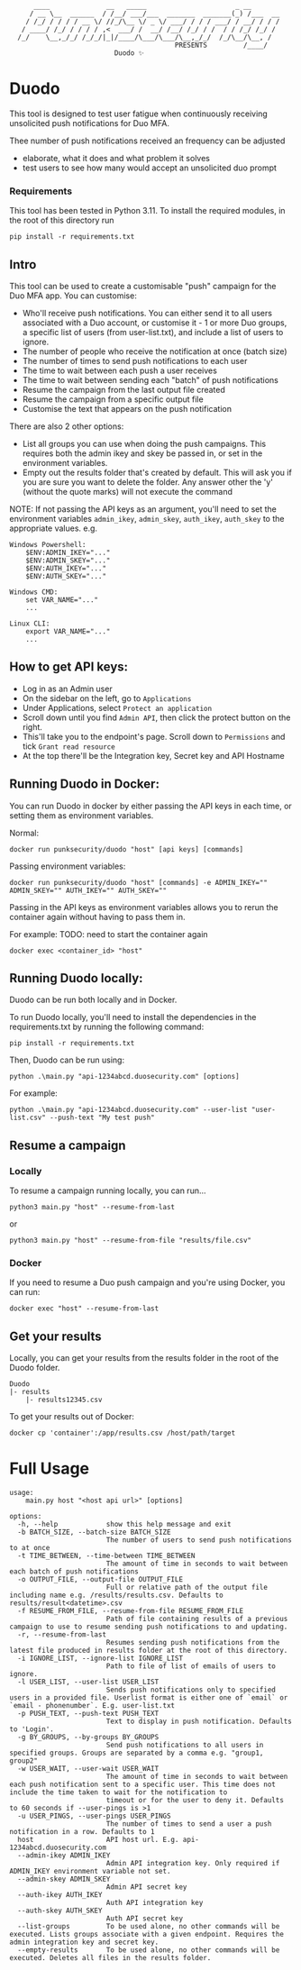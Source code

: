 ```
      ____              __   _____                      _ __       
     / __ \__  ______  / /__/ ___/___  _______  _______(_) /___  __
    / /_/ / / / / __ \/ //_/\__ \/ _ \/ ___/ / / / ___/ / __/ / / /
   / ____/ /_/ / / / / ,<  ___/ /  __/ /__/ /_/ / /  / / /_/ /_/ / 
  /_/    \__,_/_/ /_/_/|_|/____/\___/\___/\__,_/_/  /_/\__/\__, /  
                                         PRESENTS         /____/  
                          Duodo ✨
```

# Duodo
This tool is designed to test user fatigue when continuously receiving unsolicited push notifications for Duo MFA. 

Thee number of push notifications received an frequency can be adjusted

- elaborate, what it does and what problem it solves
- test users to see how many would accept an unsolicited duo prompt

### Requirements
This tool has been tested in Python 3.11.
To install the required modules, in the root of this directory run
```
pip install -r requirements.txt
```

## Intro
This tool can be used to create a customisable "push" campaign for the Duo MFA app. You can customise:
- Who'll receive push notifications. You can either send it to all users associated with a Duo account, or customise it - 1 or more Duo groups, a specific list of users (from user-list.txt), and include a list of users to ignore.
- The number of people who receive the notification at once (batch size)
- The number of times to send push notifications to each user
- The time to wait between each push a user receives
- The time to wait between sending each "batch" of push notifications
- Resume the campaign from the last output file created
- Resume the campaign from a specific output file
- Customise the text that appears on the push notification

There are also 2 other options:
- List all groups you can use when doing the push campaigns. This requires both the admin ikey and skey be passed in, or set in the environment variables.
- Empty out the results folder that's created by default. This will ask you if you are sure you want to delete the folder. Any answer other the 'y' (without the quote marks) will not execute the command


NOTE: If not passing the API keys as an argument, you'll need to set the environment variables `admin_ikey`, `admin_skey`, `auth_ikey`, `auth_skey` to the appropriate values. e.g. 

```
Windows Powershell:
    $ENV:ADMIN_IKEY="..."
    $ENV:ADMIN_SKEY="..."
    $ENV:AUTH_IKEY="..."
    $ENV:AUTH_SKEY="..."
    
Windows CMD:
    set VAR_NAME="..."
    ...

Linux CLI:
    export VAR_NAME="..."
    ...
```

## How to get API keys:
- Log in as an Admin user
- On the sidebar on the left, go to `Applications`
- Under Applications, select `Protect an application`
- Scroll down until you find `Admin API`, then click the protect button on the right.
- This'll take you to the endpoint's page. Scroll down to `Permissions` and tick `Grant read resource`
- At the top there'll be the Integration key, Secret key and API Hostname

## Running Duodo in Docker:
You can run Duodo in docker by either passing the API keys in  each time, or setting them as environment variables.

Normal:
```
docker run punksecurity/duodo "host" [api keys] [commands]
```

Passing environment variables:
```
docker run punksecurity/duodo "host" [commands] -e ADMIN_IKEY="" ADMIN_SKEY="" AUTH_IKEY="" AUTH_SKEY=""
```
Passing in the API keys as environment variables allows you to rerun the container again without having to pass them in.


For example:
TODO: need to start the container again
```
docker exec <container_id> "host"
```

## Running Duodo locally:
Duodo can be run both locally and in Docker.

To run Duodo locally, you'll need to install the dependencies in the requirements.txt by running the following command:
```
pip install -r requirements.txt
```

Then, Duodo can be run using:
```
python .\main.py "api-1234abcd.duosecurity.com" [options]
```

For example:
```
python .\main.py "api-1234abcd.duosecurity.com" --user-list "user-list.csv" --push-text "My test push"
```


## Resume a campaign
### Locally
To resume a campaign running locally, you can run...
```
python3 main.py "host" --resume-from-last
```
or
```
python3 main.py "host" --resume-from-file "results/file.csv"
```

### Docker
If you need to resume a Duo push campaign and you're using Docker, you can run:
```
docker exec "host" --resume-from-last
```

## Get your results
Locally, you can get your results from the results folder in the root of the Duodo folder.
```
Duodo
|- results
    |- results12345.csv
```

To get your results out of Docker:
```
docker cp 'container':/app/results.csv /host/path/target
```


# Full Usage
```
usage: 
    main.py host "<host api url>" [options]

options:
  -h, --help            show this help message and exit
  -b BATCH_SIZE, --batch-size BATCH_SIZE
                        The number of users to send push notifications to at once
  -t TIME_BETWEEN, --time-between TIME_BETWEEN
                        The amount of time in seconds to wait between each batch of push notifications
  -o OUTPUT_FILE, --output-file OUTPUT_FILE
                        Full or relative path of the output file including name e.g. /results/results.csv. Defaults to results/result<datetime>.csv
  -f RESUME_FROM_FILE, --resume-from-file RESUME_FROM_FILE
                        Path of file containing results of a previous campaign to use to resume sending push notifications to and updating.
  -r, --resume-from-last
                        Resumes sending push notifications from the latest file produced in results folder at the root of this directory.
  -i IGNORE_LIST, --ignore-list IGNORE_LIST
                        Path to file of list of emails of users to ignore.
  -l USER_LIST, --user-list USER_LIST
                        Sends push notifications only to specified users in a provided file. Userlist format is either one of `email` or `email - phonenumber`. E.g. user-list.txt
  -p PUSH_TEXT, --push-text PUSH_TEXT
                        Text to display in push notification. Defaults to 'Login'.
  -g BY_GROUPS, --by-groups BY_GROUPS
                        Send push notifications to all users in specified groups. Groups are separated by a comma e.g. "group1, group2"
  -w USER_WAIT, --user-wait USER_WAIT
                        The amount of time in seconds to wait between each push notification sent to a specific user. This time does not include the time taken to wait for the notification to      
                        timeout or for the user to deny it. Defaults to 60 seconds if --user-pings is >1
  -u USER_PINGS, --user-pings USER_PINGS
                        The number of times to send a user a push notification in a row. Defaults to 1
  host                  API host url. E.g. api-1234abcd.duosecurity.com
  --admin-ikey ADMIN_IKEY
                        Admin API integration key. Only required if ADMIN_IKEY environment variable not set.
  --admin-skey ADMIN_SKEY
                        Admin API secret key
  --auth-ikey AUTH_IKEY
                        Auth API integration key
  --auth-skey AUTH_SKEY
                        Auth API secret key
  --list-groups         To be used alone, no other commands will be executed. Lists groups associate with a given endpoint. Requires the admin integration key and secret key.
  --empty-results       To be used alone, no other commands will be executed. Deletes all files in the results folder.
```

